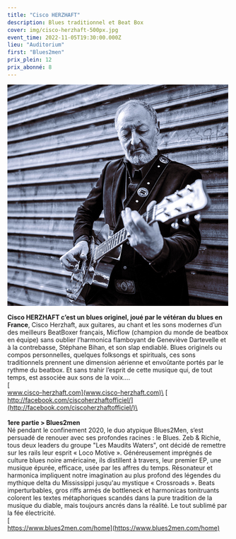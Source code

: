 ```yaml
---
title: "Cisco HERZHAFT"
description: Blues traditionnel et Beat Box
cover: img/cisco-herzhaft-500px.jpg
event_time: 2022-11-05T19:30:00.000Z
lieu: "Auditorium"
first: "Blues2men"
prix_plein: 12
prix_abonné: 8
---
```

![Crédits photo © Noel Doizi](img/cisco-herzhaft-500px.jpg "Cisco HERZHAFT")

**Cisco HERZHAFT c’est un blues originel, joué par le vétéran du blues en France**, Cisco Herzhaft, aux guitares, au chant et les sons modernes d’un des meilleurs BeatBoxer français, Micflow (champion du monde de beatbox en équipe) sans oublier l’harmonica flamboyant de Geneviève Dartevelle et à la contrebasse, Stéphane Bihan, et son slap endiablé.
Blues originels ou compos personnelles, quelques folksongs et spirituals, ces sons traditionnels prennent une dimension aérienne et envoûtante portés par le rythme du beatbox. Et sans trahir l’esprit de cette musique qui, de tout temps, est associée aux sons de la voix....\
[\
www.cisco-herzhaft.com](www.cisco-herzhaft.com)\
[\
http://facebook.com/ciscoherzhaftofficiel/](http://facebook.com/ciscoherzhaftofficiel/)\
\
\
**1ere partie > Blues2men**\
Né pendant le confinement 2020, le duo atypique Blues2Men, s‘est persuadé de renouer avec ses profondes racines : le Blues.
Zeb & Richie, tous deux leaders du groupe "Les Maudits Waters", ont décidé de remettre sur les rails leur esprit « Loco Motive ». Généreusement imprégnés de culture blues noire américaine, ils distillent à travers, leur premier EP, une musique épurée, efficace, usée par les affres du temps. Résonateur et harmonica impliquent notre imagination au plus profond des légendes du mythique delta du Mississippi jusqu'au mystique « Crossroads ».
Beats imperturbables, gros riffs armés de bottleneck et harmonicas tonitruants colorent les textes métaphoriques scandés dans la pure tradition de la musique du diable, mais toujours ancrés dans la réalité. Le tout sublimé par la fée électricité.\
[\
https://www.blues2men.com/home](https://www.blues2men.com/home)
